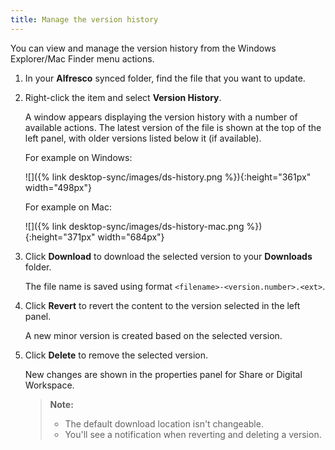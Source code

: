 ```yaml
---
title: Manage the version history
---
```


You can view and manage the version history from the Windows Explorer/Mac Finder menu actions.

1. In your **Alfresco** synced folder, find the file that you want to update.

2. Right-click the item and select **Version History**.

    A window appears displaying the version history with a number of available actions. The latest version of the file is shown at the top of the left panel, with older versions listed below it (if available).

    For example on Windows:

    ![]({% link desktop-sync/images/ds-history.png %}){:height="361px" width="498px"}

    For example on Mac:

    ![]({% link desktop-sync/images/ds-history-mac.png %}){:height="371px" width="684px"}

3. Click **Download** to download the selected version to your **Downloads** folder.

    The file name is saved using format `<filename>-<version.number>.<ext>`.

4. Click **Revert** to revert the content to the version selected in the left panel.

    A new minor version is created based on the selected version.

5. Click **Delete** to remove the selected version.

    New changes are shown in the properties panel for Share or Digital Workspace.

    >**Note:**
    >
    > * The default download location isn't changeable.
    > * You'll see a notification when reverting and deleting a version.
